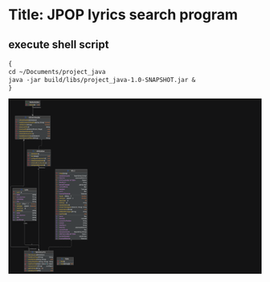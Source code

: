 # Title: JPOP lyrics search program

## execute shell script
```
{
cd ~/Documents/project_java
java -jar build/libs/project_java-1.0-SNAPSHOT.jar &
}
```







<img src="project_java_UML_img.png">
